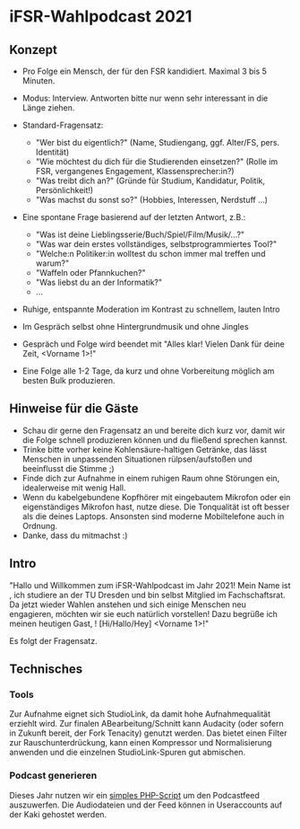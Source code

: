 # iFSR-Wahlpodcast 2021

## Konzept

- Pro Folge ein Mensch, der für den FSR kandidiert. Maximal 3 bis 5 Minuten. 
- Modus: Interview. Antworten bitte nur wenn sehr interessant in die Länge ziehen.

- Standard-Fragensatz:
  - "Wer bist du eigentlich?" (Name, Studiengang, ggf. Alter/FS, pers. Identität)
  - "Wie möchtest du dich für die Studierenden einsetzen?" (Rolle im FSR, vergangenes Engagement, Klassensprecher:in?)
  - "Was treibt dich an?" (Gründe für Studium, Kandidatur, Politik, Persönlichkeit!)
  - "Was machst du sonst so?" (Hobbies, Interessen, Nerdstuff ...)
- Eine spontane Frage basierend auf der letzten Antwort, z.B.:
  - "Was ist deine Lieblingsserie/Buch/Spiel/Film/Musik/...?"
  - "Was war dein erstes vollständiges, selbstprogrammiertes Tool?"
  - "Welche:n Politiker:in wolltest du schon immer mal treffen und warum?"
  - "Waffeln oder Pfannkuchen?"
  - "Was liebst du an der Informatik?"
  - ...

- Ruhige, entspannte Moderation im Kontrast zu schnellem, lauten Intro
- Im Gespräch selbst ohne Hintergrundmusik und ohne Jingles
- Gespräch und Folge wird beendet mit "Alles klar! Vielen Dank für deine Zeit, <Vorname 1>!"

- Eine Folge alle 1-2 Tage, da kurz und ohne Vorbereitung möglich am besten Bulk produzieren. 

## Hinweise für die Gäste

- Schau dir gerne den Fragensatz an und bereite dich kurz vor, damit wir die Folge schnell produzieren können und du fließend sprechen kannst.
- Trinke bitte vorher keine Kohlensäure-haltigen Getränke, das lässt Menschen in unpassenden Situationen rülpsen/aufstoßen und beeinflusst die Stimme ;)
- Finde dich zur Aufnahme in einem ruhigen Raum ohne Störungen ein, idealerweise mit wenig Hall.
- Wenn du kabelgebundene Kopfhörer mit eingebautem Mikrofon oder ein eigenständiges Mikrofon hast, nutze diese. Die Tonqualität ist oft besser als die deines Laptops. Ansonsten sind moderne Mobiltelefone auch in Ordnung.
- Danke, dass du mitmachst :) 

## Intro

"Hallo und Willkommen zum iFSR-Wahlpodcast im Jahr 2021! Mein Name ist <Moderation>, ich studiere <Studiengang>  an der TU Dresden und bin selbst Mitglied im Fachschaftsrat. Da jetzt wieder Wahlen anstehen und sich einige Menschen neu engagieren, möchten wir sie euch natürlich vorstellen! Dazu begrüße ich meinen heutigen Gast, <Vornamen> <Nachname>! [Hi/Hallo/Hey] <Vorname 1>!"
	
Es folgt der Fragensatz.
	
## Technisches

### Tools

Zur Aufnahme eignet sich StudioLink, da damit hohe Aufnahmequalität erziehlt wird. Zur finalen ABearbeitung/Schnitt kann Audacity (oder sofern in Zukunft bereit, der Fork Tenacity) genutzt werden. Das bietet einen Filter zur Rauschunterdrückung, kann einen Kompressor und Normalisierung anwenden und die einzelnen StudioLink-Spuren gut abmischen. 

### Podcast generieren

Dieses Jahr nutzen wir ein [simples PHP-Script](https://gist.github.com/nkreer/01ed1e0faeeda16581294d57240ec06c) um den Podcastfeed auszuwerfen. Die Audiodateien und der Feed können in Useraccounts auf der Kaki gehostet werden.

